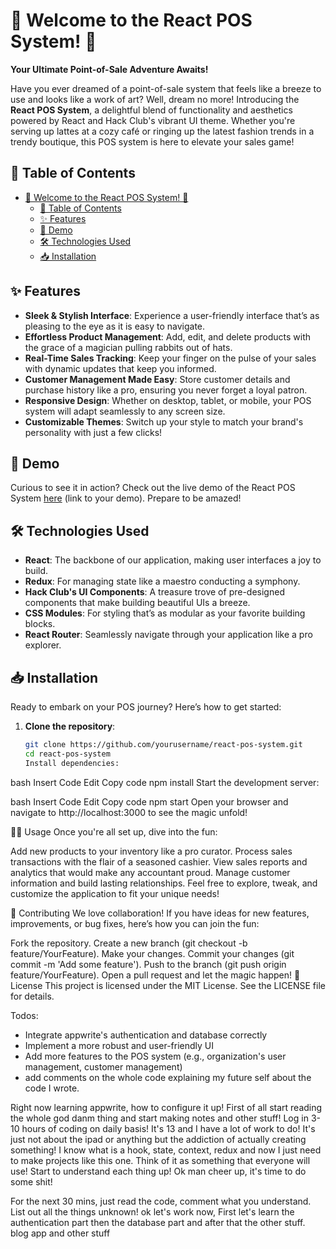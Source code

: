 # 🎉 Welcome to the React POS System! 🎉

**Your Ultimate Point-of-Sale Adventure Awaits!**

Have you ever dreamed of a point-of-sale system that feels like a breeze to use and looks like a work of art? Well, dream no more! Introducing the **React POS System**, a delightful blend of functionality and aesthetics powered by React and Hack Club's vibrant UI theme. Whether you're serving up lattes at a cozy café or ringing up the latest fashion trends in a trendy boutique, this POS system is here to elevate your sales game!

## 🚀 Table of Contents

- [🎉 Welcome to the React POS System! 🎉](#-welcome-to-the-react-pos-system-)
  - [🚀 Table of Contents](#-table-of-contents)
  - [✨ Features](#-features)
  - [🎥 Demo](#-demo)
  - [🛠 Technologies Used](#-technologies-used)
  - [📥 Installation](#-installation)

## ✨ Features

- **Sleek & Stylish Interface**: Experience a user-friendly interface that’s as pleasing to the eye as it is easy to navigate.
- **Effortless Product Management**: Add, edit, and delete products with the grace of a magician pulling rabbits out of hats.
- **Real-Time Sales Tracking**: Keep your finger on the pulse of your sales with dynamic updates that keep you informed.
- **Customer Management Made Easy**: Store customer details and purchase history like a pro, ensuring you never forget a loyal patron.
- **Responsive Design**: Whether on desktop, tablet, or mobile, your POS system will adapt seamlessly to any screen size.
- **Customizable Themes**: Switch up your style to match your brand's personality with just a few clicks!

## 🎥 Demo

Curious to see it in action? Check out the live demo of the React POS System [here](#) (link to your demo). Prepare to be amazed!

## 🛠 Technologies Used

- **React**: The backbone of our application, making user interfaces a joy to build.
- **Redux**: For managing state like a maestro conducting a symphony.
- **Hack Club's UI Components**: A treasure trove of pre-designed components that make building beautiful UIs a breeze.
- **CSS Modules**: For styling that’s as modular as your favorite building blocks.
- **React Router**: Seamlessly navigate through your application like a pro explorer.

## 📥 Installation

Ready to embark on your POS journey? Here’s how to get started:

1. **Clone the repository**:
   ```bash
   git clone https://github.com/yourusername/react-pos-system.git
   cd react-pos-system
   Install dependencies:
   ```

bash
Insert Code
Edit
Copy code
npm install
Start the development server:

bash
Insert Code
Edit
Copy code
npm start
Open your browser and navigate to http://localhost:3000 to see the magic unfold!

🧑‍💻 Usage
Once you're all set up, dive into the fun:

Add new products to your inventory like a pro curator.
Process sales transactions with the flair of a seasoned cashier.
View sales reports and analytics that would make any accountant proud.
Manage customer information and build lasting relationships.
Feel free to explore, tweak, and customize the application to fit your unique needs!

🤝 Contributing
We love collaboration! If you have ideas for new features, improvements, or bug fixes, here’s how you can join the fun:

Fork the repository.
Create a new branch (git checkout -b feature/YourFeature).
Make your changes.
Commit your changes (git commit -m 'Add some feature').
Push to the branch (git push origin feature/YourFeature).
Open a pull request and let the magic happen!
📄 License
This project is licensed under the MIT License. See the LICENSE file for details.

Todos:

- Integrate appwrite's authentication and database correctly
- Implement a more robust and user-friendly UI
- Add more features to the POS system (e.g., organization's user management, customer management)
- add comments on the whole code explaining my future self about the code I wrote.

Right now learning appwrite, how to configure it up! First of all start reading the whole god danm thing and start making notes and other stuff! Log in 3-10 hours of coding on daily basis!
It's 13 and I have a lot of work to do! It's just not about the ipad or anything but the addiction of actually creating something! I know what is a hook, state, context, redux and now I just need to make projects like this one. Think of it as something that everyone will use! Start to understand each thing up! Ok man cheer up, it's time to do some shit!

For the next 30 mins, just read the code, comment what you understand. List out all the things unknown!
ok let's work now, First let's learn the authentication part then the database part and after that the other stuff. blog app and other stuff
